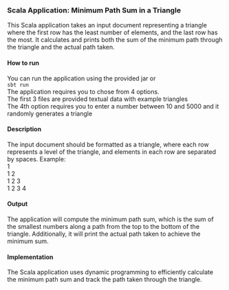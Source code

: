 ### Scala Application: Minimum Path Sum in a Triangle

This Scala application takes an input document representing a triangle where the first row has the least number of elements, and the last row has the most.
It calculates and prints both the sum of the minimum path through the triangle and the actual path taken.

#### How to run
You can run the application using the provided jar or <br>
`sbt run`<br>
The application requires you to chose from 4 options.<br>
The first 3 files are provided textual data with example triangles<br>
The 4th option requires you to enter a number between 10 and 5000 and it randomly generates a triangle<br>

#### Description

The input document should be formatted as a triangle, where each row represents a level of the triangle, and elements in each row are separated by spaces.
Example:<br>
1<br>
1 2<br>
1 2 3<br>
1 2 3 4


#### Output

The application will compute the minimum path sum, which is the sum of the smallest numbers along a path from the top to the bottom of the triangle. Additionally, it will print the actual path taken to achieve the minimum sum.

#### Implementation

The Scala application uses dynamic programming to efficiently calculate the minimum path sum and track the path taken through the triangle.


